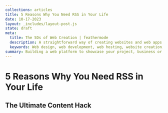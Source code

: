 ```yaml
---
collections: articles
title: 5 Reasons Why You Need RSS in Your Life
date: 10-17-2023
layout: _includes/layout-post.js
state: draft
meta:
  title: The 5Ds of Web Creation | feathermode
  description: A straightforward way of creating websites and web apps
  keywords: Web design, web development, web hosting, website creation, world wide web
summary: Building a web platform to showcase your project, business or story can feel like a daunting task. At feathermode we use a streamlined process called 5D to keep web creation simple, manageable and consistent.
---
```


# 5 Reasons Why You Need RSS in Your Life
## The Ultimate Content Hack